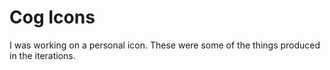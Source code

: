 # Cog Icons
I was working on a personal icon. These were some of the things produced in the iterations.
